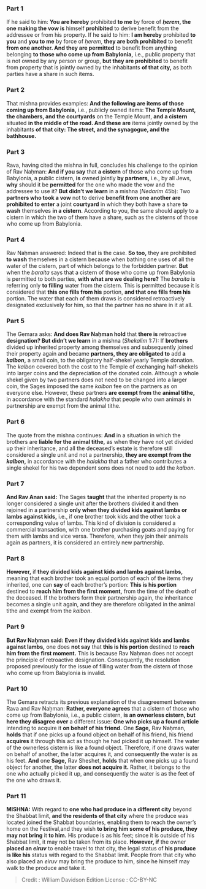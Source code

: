 
### Part 1
If he said to him: <b>You are hereby</b> prohibited <b>to me</b> by force of <b><i>ḥerem</i>, the one making the vow is</b> himself <b>prohibited</b> to derive benefit from the addressee or from his property. If he said to him: <b>I am hereby</b> prohibited <b>to you</b> and <b>you to me</b> by force of <i>ḥerem</i>, <b>they are both prohibited</b> to benefit <b>from one another. And they are permitted</b> to benefit from anything belonging <b>to those who come up from Babylonia,</b> i.e., public property that is not owned by any person or group, <b>but they are prohibited</b> to benefit from property that is jointly owned by the inhabitants <b>of that city,</b> as both parties have a share in such items.

### Part 2
That mishna provides examples: <b>And the following are items of those coming up from Babylonia,</b> i.e., publicly owned items: <b>The Temple Mount, the chambers, and the courtyards</b> on the Temple Mount, <b>and a cistern</b> situated <b>in the middle of the road. And these are</b> items jointly owned by the inhabitants <b>of that city: The street, and the synagogue, and the bathhouse.</b>

### Part 3
Rava, having cited the mishna in full, concludes his challenge to the opinion of Rav Naḥman: <b>And if you say</b> that <b>a cistern</b> of those who come up from Babylonia, a public cistern, <b>is</b> owned jointly <b>by partners,</b> i.e., by all Jews, <b>why</b> should it be <b>permitted</b> for the one who made the vow and the addressee to use it? <b>But didn’t we learn</b> in a mishna (<i>Nedarim</i> 45b): Two <b>partners who took a vow</b> not to derive <b>benefit from one another are prohibited to enter</b> a joint <b>courtyard</b> in which they both have a share <b>to wash</b> themselves <b>in a cistern</b>. According to you, the same should apply to a cistern in which the two of them have a share, such as the cisterns of those who come up from Babylonia.

### Part 4
Rav Naḥman answered: Indeed that is the case. <b>So too,</b> they are prohibited <b>to wash</b> themselves in a cistern because when bathing one uses of all the water of the cistern, part of which belongs to the forbidden partner. <b>But</b> when the <i>baraita</i> says that a cistern of those who come up from Babylonia is permitted to both parties, <b>with what are we dealing here?</b> The <i>baraita</i> is referring only <b>to filling</b> water from the cistern. This is permitted because it is considered that <b>this one fills from his</b> portion, <b>and that one fills from his</b> portion. The water that each of them draws is considered retroactively designated exclusively for him, so that the partner has no share in it at all.

### Part 5
The Gemara asks: <b>And does Rav Naḥman hold</b> that <b>there is</b> retroactive <b>designation? But didn’t we learn</b> in a mishna (<i>Shekalim</i> 1:7): If <b>brothers</b> divided up inherited property among themselves and subsequently joined their property again and became <b>partners, they are obligated to</b> add <b>a <i>kalbon</i>,</b> a small coin, to the obligatory half-shekel yearly Temple donation. The <i>kalbon</i> covered both the cost to the Temple of exchanging half-shekels into larger coins and the depreciation of the donated coin. Although a whole shekel given by two partners does not need to be changed into a larger coin, the Sages imposed the same <i>kalbon</i> fee on the partners as on everyone else. However, these partners <b>are exempt from</b> the <b>animal tithe,</b> in accordance with the standard <i>halakha</i> that people who own animals in partnership are exempt from the animal tithe.

### Part 6
The quote from the mishna continues: <b>And</b> in a situation in which the brothers are <b>liable for the animal tithe,</b> as when they have not yet divided up their inheritance, and all the deceased’s estate is therefore still considered a single unit and not a partnership, <b>they are exempt from the <i>kalbon</i>,</b> in accordance with the <i>halakha</i> that a father who contributes a single shekel for his two dependent sons does not need to add the <i>kalbon</i>.

### Part 7
<b>And Rav Anan said:</b> The Sages <b>taught</b> that the inherited property is no longer considered a single unit after the brothers divided it and then rejoined in a partnership <b>only when they divided kids against lambs or lambs against kids,</b> i.e., if one brother took kids and the other took a corresponding value of lambs. This kind of division is considered a commercial transaction, with one brother purchasing goats and paying for them with lambs and vice versa. Therefore, when they join their animals again as partners, it is considered an entirely new partnership.

### Part 8
<b>However,</b> if <b>they divided kids against kids and lambs against lambs,</b> meaning that each brother took an equal portion of each of the items they inherited, one can <b>say</b> of each brother’s portion: <b>This is his portion</b> destined to <b>reach him from the first moment,</b> from the time of the death of the deceased. If the brothers form their partnership again, the inheritance becomes a single unit again, and they are therefore obligated in the animal tithe and exempt from the <i>kalbon</i>.

### Part 9
<b>But Rav Naḥman said: Even if they divided kids against kids and lambs against lambs,</b> one does <b>not say</b> that <b>this is his portion</b> destined to <b>reach him from the first moment.</b> This is because Rav Naḥman does not accept the principle of retroactive designation. Consequently, the resolution proposed previously for the issue of filling water from the cistern of those who come up from Babylonia is invalid.

### Part 10
The Gemara retracts its previous explanation of the disagreement between Rava and Rav Naḥman: <b>Rather, everyone agrees</b> that a cistern of those who come up from Babylonia, i.e., a public cistern, <b>is an ownerless cistern, but here they disagree over</b> a different issue: <b>One who picks up a found article</b> intending to acquire it <b>on behalf of his friend.</b> One <b>Sage,</b> Rav Naḥman, <b>holds</b> that if one picks up a found object on behalf of his friend, his friend <b>acquires</b> it through this act as though he had picked it up himself. The water of the ownerless cistern is like a found object. Therefore, if one draws water on behalf of another, the latter acquires it, and consequently the water is as his feet. <b>And</b> one <b>Sage,</b> Rav Sheshet, <b>holds</b> that when one picks up a found object for another, the latter <b>does not acquire it.</b> Rather, it belongs to the one who actually picked it up, and consequently the water is as the feet of the one who draws it.

### Part 11
<strong>MISHNA:</strong> With regard to <b>one who had produce in a different city</b> beyond the Shabbat limit, <b>and the residents of that city</b> where the produce was located joined the Shabbat boundaries, enabling them to reach the owner’s home on the Festival,and they wish <b>to bring him some of his produce, they may not bring</b> it <b>to him.</b> His produce is as his feet; since it is outside of his Shabbat limit, it may not be taken from its place. <b>However, if</b> the owner <b>placed an <i>eiruv</i></b> to enable travel to that city, the legal status of <b>his produce is like his</b> status with regard to the Shabbat limit. People from that city who also placed an <i>eiruv</i> may bring the produce to him, since he himself may walk to the produce and take it.

>Credit : William Davidson Edition
>License : CC-BY-NC